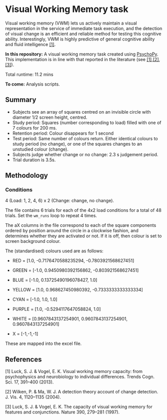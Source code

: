 # Visual Working Memory task

Visual working memory (VWM) lets us actively maintain a visual representation in the service of immediate task execution, and the detection of visual change is an efficient and reliable method for testing this cognitive ability. Interestingly, VWM is highly predictive of general cognitive ability and fluid intelligence [[1]](#1).

**In this repository:** A visual working memory task created using [PsychoPy](https://www.psychopy.org/). This implementation is in line with that reported in the literature (see [[1]](#1),[[2]](#2),[[3]](#3)).

Total runtime: 11.2 mins

**To come:** Analysis scripts.

## Summary

- Subjects see an array of squares centred on an invisible circle with diameter 1/2 screen height, centred.
- Study period: Squares (number corresponding to load) filled with one of 7 colours for 200 ms.
- Retention period: Colour disappears for 1 second
- Test period: Same number of colours return. Either identical colours to study period (no change), or one of the squares changes to an unstudied colour (change).
- Subjects judge whether change or no change: 2.3 s judgement period.
- Trial duration is 3.5s.

## Methodology

### Conditions

4 (Load: 1, 2, 4, 6) x 2 (Change: change, no change). 

The file contains 6 trials for each of the 4x2 load conditions for a total of 48 trials. Set the `wm_runs` loop to repeat 4 times.

The aX columns in the file correspond to each of the square components ordered by position around the circle in a clockwise fashion, and determines whether they are activated or not. If it is off, then colour is set to screen background colour.

The (standardised) colours used are as follows:

- RED = [1.0, -0.7176470588235294, -0.7803921568627451]

- GREEN = [-1.0, 0.9450980392156862, -0.803921568627451]

- BLUE = [-1.0, 0.13725490196078427, 1.0]

- YELLOW = [1.0, 0.968627450980392, -0.7333333333333334]

- CYAN = [-1.0, 1.0, 1.0]

- PURPLE = [1.0, -0.5294117647058824, 1.0]

- WHITE = [0.9607843137254901, 0.9607843137254901, 0.9607843137254901]

- X = [-1,-1,-1]

These are mapped into the excel file. 

## References

<a id="1">[1]</a> Luck, S. J. & Vogel, E. K. Visual working memory capacity: from psychophysics and neurobiology to individual differences. Trends Cogn. Sci. 17, 391–400 (2013).

<a id="2">[2]</a> Wilken, P. & Ma, W. J. A detection theory account of change detection. J. Vis. 4, 1120–1135 (2004).

<a id="3">[3]</a> Luck, S. J. & Vogel, E. K. The capacity of visual working memory for features and conjunctions. Nature 390, 279–281 (1997).
